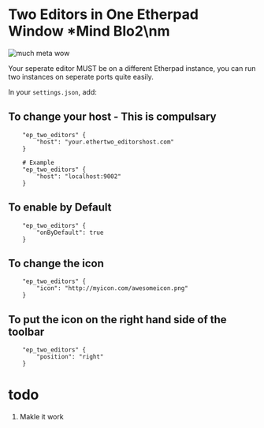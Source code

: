 # Two Editors in One Etherpad Window *Mind Blo2\nm

![much meta wow](http://i.imgur.com/YqSxqOa.png)

Your seperate editor MUST be on a different Etherpad instance, you can run two instances on seperate ports quite easily.

In your `settings.json`, add:

## To change your host - This is compulsary

```
    "ep_two_editors" {
        "host": "your.ethertwo_editorshost.com"
    }

    # Example
    "ep_two_editors" {
        "host": "localhost:9002"
    }
```
## To enable by Default

```
    "ep_two_editors" {
        "onByDefault": true
    }
```

## To change the icon

```
    "ep_two_editors" {
        "icon": "http://myicon.com/awesomeicon.png"
    }
```

## To put the icon on the right hand side of the toolbar
```
    "ep_two_editors" {
        "position": "right"
    }
```



todo
====

1. Makle it work
